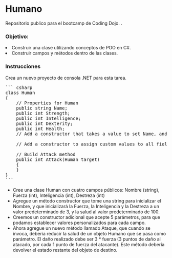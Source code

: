 # Humano

Repositorio publico para el bootcamp de Coding Dojo.
.
<h3>Objetivo:</h3>
    <li>Construir una clase utilizando conceptos de POO en C#.​​​</li>
    <li>Construir campos y métodos dentro de las clases.​​</li>

<h3>Instrucciones</h3>

<p>Crea un nuevo proyecto de consola .NET para esta tarea.​​<p>

<pre>
``` csharp
class Human
{
    // Properties for Human
    public string Name;
    public int Strength;
    public int Intelligence;
    public int Dexterity;
    public int Health;
    // Add a constructor that takes a value to set Name, and set the remaining fields to default values
     
    // Add a constructor to assign custom values to all fields
     
    // Build Attack method
    public int Attack(Human target)
    {
    }
}
```
</pre>

<ul>
    <li>Cree una clase Human con cuatro campos públicos: Nombre (string), Fuerza (int), Inteligencia (int), Destreza (int)</li>
    <li>Agregue un método constructor que tome una string para inicializar el Nombre, y que inicializará la Fuerza, la Inteligencia y la Destreza a un valor predeterminado de 3, y la salud al valor predeterminado de 100.</li>
    <li>Creemos un constructor adicional que acepte 5 parámetros, para que podamos establecer valores personalizados para cada campo.</li>
    <li>Ahora agregue un nuevo método llamado Ataque, que cuando se invoca, debería reducir la salud de un objeto Humano que se pasa como parámetro. El daño realizado debe ser 3 * fuerza (3 puntos de daño al atacado, por cada 1 punto de fuerza del atacante). Este método debería devolver el estado restante del objeto de destino.</li>
</ul>
